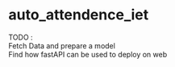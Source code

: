 # auto_attendence_iet
TODO :  
Fetch Data and prepare a model  
Find how fastAPI can be used to deploy on web
